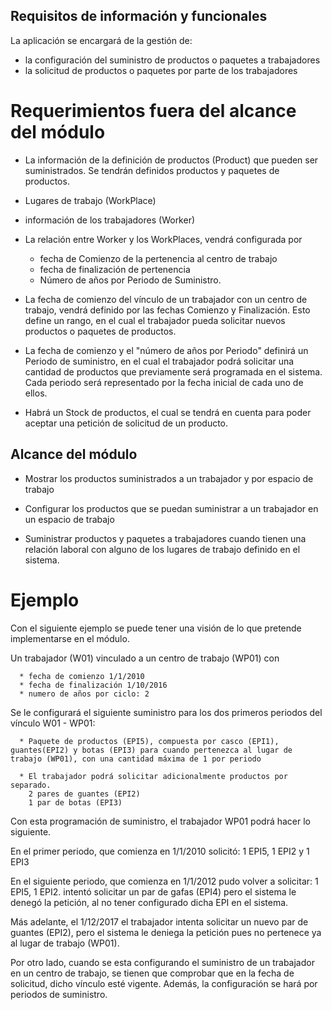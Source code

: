 ## Requisitos de información y funcionales 

La aplicación se encargará de la gestión de:

* la configuración del suministro de productos o paquetes a trabajadores
* la solicitud de productos o paquetes por parte de los trabajadores

# Requerimientos fuera del alcance del módulo

 * La información de la definición de productos (Product) que pueden ser suministrados.
    Se tendrán definidos productos y paquetes de productos.
    
 * Lugares de trabajo (WorkPlace)
 
 * información de los trabajadores (Worker)
 
 * La relación entre Worker y los WorkPlaces, vendrá configurada por 
 
   * fecha de Comienzo de la pertenencia al centro de trabajo
   * fecha de finalización de pertenencia
   * Número de años por Periodo de Suministro.

 *  La fecha de comienzo del vínculo de un trabajador con un centro de trabajo, vendrá definido por las fechas Comienzo y Finalización. Esto define un rango, en el cual el trabajador pueda solicitar nuevos productos o paquetes de productos.

 * La fecha de comienzo y el "número de años por Periodo" definirá un Periodo de suministro, en el cual el trabajador podrá solicitar una cantidad de productos que previamente será programada en el sistema. Cada periodo será representado por la fecha inicial de cada uno de ellos.

 * Habrá un Stock de productos, el cual se tendrá en cuenta para poder aceptar una petición de solicitud de un producto.


## Alcance del módulo
  
 * Mostrar los productos suministrados a un trabajador y por espacio de trabajo

 * Configurar los productos que se puedan suministrar a un trabajador en un espacio de trabajo

 * Suministrar productos y paquetes a trabajadores cuando tienen una relación laboral con alguno de los lugares de trabajo definido en el sistema.


 # Ejemplo

 Con el siguiente ejemplo se puede tener una visión de lo que pretende implementarse en el módulo. 
 
 Un trabajador (W01) vinculado a un centro de trabajo (WP01) con 
 
      * fecha de comienzo 1/1/2010
      * fecha de finalización 1/10/2016
      * numero de años por ciclo: 2

 Se le configurará el siguiente suministro para los dos primeros periodos del vínculo W01 - WP01:

      * Paquete de productos (EPI5), compuesta por casco (EPI1), guantes(EPI2) y botas (EPI3) para cuando pertenezca al lugar de trabajo (WP01), con una cantidad máxima de 1 por periodo

      * El trabajador podrá solicitar adicionalmente productos por separado.
        2 pares de guantes (EPI2)
        1 par de botas (EPI3)

Con esta programación de suministro, el trabajador WP01 podrá hacer lo siguiente.

En el primer periodo, que comienza en 1/1/2010 solicitó: 1 EPI5, 1 EPI2 y 1 EPI3

En el siguiente periodo, que comienza en 1/1/2012 pudo volver a solicitar: 1 EPI5, 1 EPI2. intentó solicitar un par de gafas (EPI4) pero el sistema le denegó la petición, al no tener configurado dicha EPI en el sistema.

Más adelante, el 1/12/2017 el trabajador intenta solicitar un nuevo par de guantes (EPI2), pero el sistema le deniega la petición pues no pertenece ya al lugar de trabajo (WP01).


Por otro lado, cuando se esta configurando el suministro de un trabajador en un centro de trabajo, se tienen que comprobar que en la fecha de solicitud, dicho vínculo esté vigente. Además, la configuración se hará por periodos de suministro.